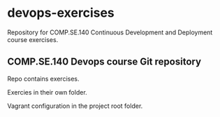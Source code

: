 # devops-exercises
Repository for COMP.SE.140 Continuous Development and Deployment course exercises.


## COMP.SE.140 Devops course Git repository

Repo contains exercises.

Exercies in their own folder.

Vagrant configuration in the project root folder.
